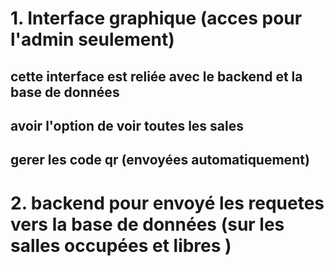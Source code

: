 # 1. Interface graphique (acces pour l'admin seulement)
## cette interface est reliée avec le backend et la base de données 
## avoir l'option de voir toutes les sales 
## gerer les code qr (envoyées automatiquement)
# 2. backend pour envoyé les requetes vers la base de données (sur les salles occupées et libres )
